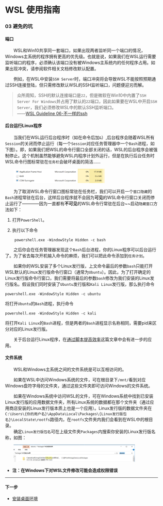 # WSL 使用指南

### 03 避免的坑

#### 端口

&emsp;&emsp;WSL和Win10共享同一套端口，如果出现两者监听同一个端口的情况，Windows主系统的程序拥有更高的优先级。也就是说，如果我们在WSL运行需要监听端口的程序，必须确认该端口没有被Windows主系统内的任何程序占用。如果出现冲突，请参阅软件相关文档修改默认配置。

&emsp;&emsp;例如，在WSL中安装`SSH Server`时，端口冲突将会导致WSL不能按照预期通过SSH连接登陆，但只需修改默认WSL的SSH监听端口，问题便迎刃而解。

>众所周知，SSH的默认连接端口是`22`，但是微软在Win10中内置了`SSH Server For Windows`并占用了默认的`22`端口，因此如果要在WSL中开启`SSH Server`，我们必须修改WSL中的默认SSH监听端口。   
——[WSL Guideline 06-不一样的ssh][06-不一样的ssh]

#### 后台运行Linux程序

&emsp;&emsp;当我们在WSL运行后台程序时（如在命令后加`&`）,后台程序会随着WSL所有`Session`的关闭而停止运行（每一个`Session`对应任务管理器中一个`Bash`进程，如下图）。即，如果我们把WSL的命令行窗口全部关闭的话，WSL的后台程序会被强制停止。这个机制虽然能够避免WSL内程序计划外运行，但是在执行后台任务时WSL命令行图标常驻在`任务栏`会破坏桌面的简洁……

&emsp;&emsp;<img width="300" src="../images/03-避免的坑/bash.png">

&emsp;&emsp;为了取消WSL命令行窗口图标常驻在任务栏，我们可以开启一个`窗口隐藏`的`Bash`进程常驻在后台，这样后台程序就不会因为**可见**的WSL命令行窗口关闭而停止运行了————因为一直都有**不可见**的WSL命令行常驻在后台~~启动`隐藏窗口`方法如下：

1. 打开`PowerShell`。

2. 执行以下命令

        powershell.exe -WindowStyle Hidden -c bash

&emsp;&emsp;之后你会在任务管理器发现这个`Bash`后台进程，你的Linux程序可以后台运行了。为了省去每次开机输入命令的麻烦，我们可以把此命令添加到`任务计划`。

&emsp;&emsp;如果你的WSL安装了多个Linux发行版，上文命令最后的参数`bash`只能打开WSL默认的Linux发行版命令行窗口（通常为`Ubuntu`）。因此，为了打开确定的Linux发行版命令行窗口，我们需要将最后的参数`bash`修改为我们安装的Linux发行版名。假设我们同时安装了`Ubuntu`发行版和`Kali Linux`发行版，那么执行命令

    powershell.exe -WindowStyle Hidden -c ubuntu
    
将打开`Ubuntu`的`Bash`进程，执行命令

    powershell.exe -WindowStyle Hidden -c kali
    
将打开`Kali Linux`的`Bash`进程，但是两者的`Bash`进程显示名称相同，需要pid来区分对应的Linux发行版。

&emsp;&emsp;关于后台运行Linux程序，在[通过脚本提高效率](07-通过脚本提高效率.md)这篇文章中会有进一步的应用。

#### 文件系统

&emsp;&emsp;WSL和Windows主系统之间的文件系统是可以互相访问的。

&emsp;&emsp;如果在WSL中访问Windows系统的文件，可在根目录下`/mnt/`看到对应Windows盘符字母的文件夹，通过这些文件夹即可访问Windows的文件系统。

&emsp;&emsp;如果在Windows系统中访问WSL的文件，可在Windows系统中找到已安装Linux发行版的应用数据文件夹，所有Linux系统的数据都在那个文件夹（通过应用商店安装的Linux发行版本质上也是一个应用）。Linux发行版的数据文件夹在`C:\Users\{你的用户名}\AppData\Local\Packages\{Linux发行版包名}\LocalState\rootfs`路径内，在`rootfs`文件夹内我们会看到在WSL中的根目录。   
&emsp;&emsp;确定`Linux发行版包名`可在上级文件夹`Packages`内搜索你安装的Linux发行版名称，如图：

&emsp;&emsp;<img width="400" src="../images/03-避免的坑/package.png">

* **注：在Windows下对WSL文件修改可能会造成权限错误**

---
#### 下一步

* [安装桌面环境](04-安装桌面环境.md)


[06-不一样的ssh]:06-不一样的ssh.md